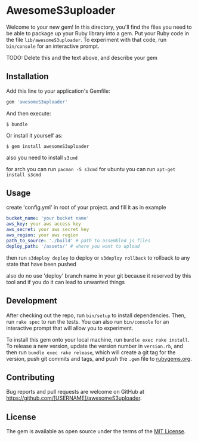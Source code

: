 # AwesomeS3uploader

Welcome to your new gem! In this directory, you'll find the files you need to be able to package up your Ruby library into a gem. Put your Ruby code in the file `lib/awesomeS3uploader`. To experiment with that code, run `bin/console` for an interactive prompt.

TODO: Delete this and the text above, and describe your gem

## Installation

Add this line to your application's Gemfile:

```ruby
gem 'awesomeS3uploader'
```

And then execute:

    $ bundle

Or install it yourself as:

    $ gem install awesomeS3uploader

also you need to install `s3cmd`

for arch  you can run `pacman -S s3cmd`
for ubuntu you can run `apt-get install s3cmd`


## Usage

create 'config.yml' in root of your project. and fill it as in example
```yaml
bucket_name: 'your bucket name'
aws_key: your aws access key
aws_secret: your aws secret key
aws_region: your aws region
path_to_source: './build' # path to assembled js files
deploy_path: '/assets/' # where you want to upload
```

then run `s3deploy deploy` to deploy or `s3deploy rollback` to rollback to any state that have been pushed

also do no use 'deploy' branch name in your git because it reserved by this tool and if you do it can lead to unwanted things

## Development

After checking out the repo, run `bin/setup` to install dependencies. Then, run `rake spec` to run the tests. You can also run `bin/console` for an interactive prompt that will allow you to experiment.

To install this gem onto your local machine, run `bundle exec rake install`. To release a new version, update the version number in `version.rb`, and then run `bundle exec rake release`, which will create a git tag for the version, push git commits and tags, and push the `.gem` file to [rubygems.org](https://rubygems.org).

## Contributing

Bug reports and pull requests are welcome on GitHub at https://github.com/[USERNAME]/awesomeS3uploader.


## License

The gem is available as open source under the terms of the [MIT License](http://opensource.org/licenses/MIT).
